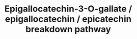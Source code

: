 ---
annotations:
- id: PW:0000002
  parent: classic metabolic pathway
  type: Pathway Ontology
  value: classic metabolic pathway
- id: PW:0001229
  parent: classic metabolic pathway
  type: Pathway Ontology
  value: xenobiotic metabolic pathway
authors:
- Jjjvanderhooft
- MaintBot
- Eweitz
description: 'Schematic representation of the metabolism of flavan-3-ols in the human
  body. Full arrows represent a direct link (most likely one enzyme or step involved),
  whereas dashed arrows represent most likely several enzymes or steps. Please note
  that the structures are found in human urine as conjugates with glucuronide, sulfate,
  and/or methyl groups. Flavan-3-ols are compounds abundant in food products like
  green tea, red wine, and chocolate. As a result of many people consuming one or
  more of these food products, the (conjugated) breakdown products of flavan-3-ols
  are often encountered in human urine. The breakdown is mostly the result of gut
  microbes that convert the food metabolites through different routes towards small
  phenolic acids and eventually benzoic acid that readilly forms a conjugate with
  glycine to result in hippuric acid, a common gut microbial product. A complete list
  of the conjugates encountered in urine after tea intake can be found with the study
  of Van der Hooft et al. (2012). The scheme was adapted from Roowi et al. (2010)
  based on the urinary compounds annotated and identified in the study by Van der
  Hooft et al. (2012).   Green tea flavan-3-ols: Colonic degradation and urinary excretion
  of catabolites by humans Roowi, Suri; Stalmach, Angelique; Mullen, William; Lean,
  Michael E. J.; Edwards, Christine A.; Crozier, Alan Journal of Agricultural and
  Food Chemistry (2010), 58 (2), 1296-1304 CODEN: JAFCAU; ISSN:0021-8561. (American
  Chemical Society)  Structural Elucidation and Quantification of Phenolic Conjugates
  Present in Human Urine after Tea Intake Justin J. J. van der Hooft, Ric C. H. de
  Vos, Velitchka Mihaleva, Raoul J. Bino, Lars Ridder, Niels de Roo, Doris M. Jacobs,
  John P. M. van Duynhoven, and Jacques Vervoort Analytical Chemistry 2012 84 (16),
  7263-7271 DOI: 10.1021/ac3017339'
last-edited: 2021-05-22
organisms:
- Homo sapiens
redirect_from:
- /index.php/Pathway:WP3682
- /instance/WP3682
revision: null
schema-jsonld:
- '@context': https://schema.org/
  '@id': https://wikipathways.github.io/pathways/WP3682.html
  '@type': Dataset
  creator:
    '@type': Organization
    name: WikiPathways
  description: 'Schematic representation of the metabolism of flavan-3-ols in the
    human body. Full arrows represent a direct link (most likely one enzyme or step
    involved), whereas dashed arrows represent most likely several enzymes or steps.
    Please note that the structures are found in human urine as conjugates with glucuronide,
    sulfate, and/or methyl groups. Flavan-3-ols are compounds abundant in food products
    like green tea, red wine, and chocolate. As a result of many people consuming
    one or more of these food products, the (conjugated) breakdown products of flavan-3-ols
    are often encountered in human urine. The breakdown is mostly the result of gut
    microbes that convert the food metabolites through different routes towards small
    phenolic acids and eventually benzoic acid that readilly forms a conjugate with
    glycine to result in hippuric acid, a common gut microbial product. A complete
    list of the conjugates encountered in urine after tea intake can be found with
    the study of Van der Hooft et al. (2012). The scheme was adapted from Roowi et
    al. (2010) based on the urinary compounds annotated and identified in the study
    by Van der Hooft et al. (2012).   Green tea flavan-3-ols: Colonic degradation
    and urinary excretion of catabolites by humans Roowi, Suri; Stalmach, Angelique;
    Mullen, William; Lean, Michael E. J.; Edwards, Christine A.; Crozier, Alan Journal
    of Agricultural and Food Chemistry (2010), 58 (2), 1296-1304 CODEN: JAFCAU; ISSN:0021-8561.
    (American Chemical Society)  Structural Elucidation and Quantification of Phenolic
    Conjugates Present in Human Urine after Tea Intake Justin J. J. van der Hooft,
    Ric C. H. de Vos, Velitchka Mihaleva, Raoul J. Bino, Lars Ridder, Niels de Roo,
    Doris M. Jacobs, John P. M. van Duynhoven, and Jacques Vervoort Analytical Chemistry
    2012 84 (16), 7263-7271 DOI: 10.1021/ac3017339'
  keywords:
  - (-)-Epicatechin
  - (-)-Epigallocatechin
  - (-)-Epigallocatechin-3-O-gallate
  - -gamma-valerolactone
  - 1-(3',4',5'-trihydroxyphenyl)-
  - 1-(3',4'-dihydroxyphenyl)-
  - 3',4'-dihydroxy-
  - 3'-methoxy-4'hydroxy-
  - 3-(2",4",6"-trihydroxy)propan-2-ol
  - 3-(3'-hydroxyphenyl)-
  - 4'-hydroxy-
  - 4-hydroxy-5(3',4'-didhydroxy-
  - 4-hydroxy-5-(3',4',5'-trihydroxyphenyl)-
  - 4-hydroxy-5-(3',5'-dihydroxyphenyl)-
  - 4-hydroxy-5-(3'-hydroxyphenyl)-
  - 4-hydroxybenzoic acid
  - 5-(3',4',5'-trihydroxyphenyl)
  - 5-(3',4'-dihydroxyphenyl)
  - 5-(3',5'-dihydroxyphenyl)
  - 5-(3'-hydroxyphenyl)
  - 5-(4'-hydroxyphenyl)
  - Gallic acid
  - Hippuric acid
  - Pyrocatechol
  - Pyrogallol
  - hydracrylic acid
  - phenyl)-valeric acid
  - phenylacetic acid
  - propionic acid
  - valeric acid
  license: CC0
  name: Epigallocatechin-3-O-gallate / epigallocatechin / epicatechin breakdown pathway
seo: CreativeWork
title: Epigallocatechin-3-O-gallate / epigallocatechin / epicatechin breakdown pathway
wpid: WP3682
---